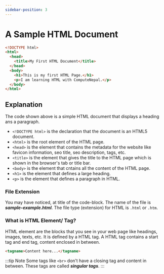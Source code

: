 ```yaml
---
sidebar-position: 3
---
```


# A Sample HTML Document

```html title=sample-example.html
<!DOCTYPE html>
<html>
  <head>
    <title>My First HTML Document</title>
  </head>
  <body>
    <h1>This is my first HTML Page.</h1>
    <p>I am learning HTML with ComputeNepal.</p>
  </body>
</html>
```

## Explanation

The code shown above is a simple HTML document that displays a heading ans a paragraph.

- `<!DOCTYPE html>` is the declaration that the document is an HTML5 document.
- `<html>` is the root element of the HTML page.
- `<head>` is the element that contains the metadata for the website like favicon information, seo title, seo description, tags, etc.
- `<title>` is the element that gives the title to the HTML page which is shown in the browser's tab or title bar.
- `<body>` is the element that cntains all the content of the HTML page.
- `<h1>` is the element that defines a large heading.
- `<p>` is the element that defines a paragraph in HTML.

### File Extension

You may have noticed, at title of the code-block. The name of the file is **_sample-example.html_**. The file type (extension) for HTML is <code>.html</code> or <code>.htm</code>.

### What is HTML Element/ Tag?

HTML element are the blocks that you see in your web page like headings, images, texts, etc. It is defined by a HTML tag. A HTML tag contains a start tag and end tag, content enclosed in between.

```html
<tagname>Content here...</tagname>
```

:::tip Note
Some tags like `<br>` don't have a closing tag and content in between. These tags are called **_singular tags_**.
:::
